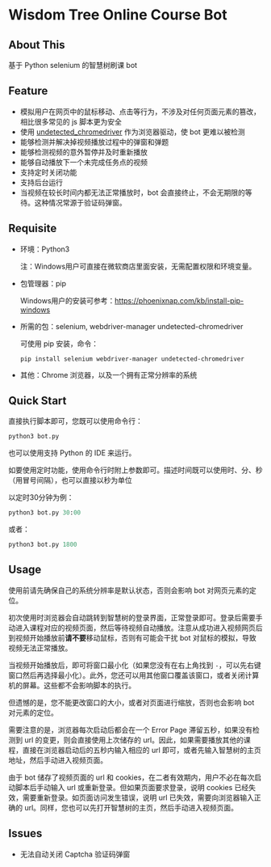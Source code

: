 #  Wisdom Tree Online Course Bot

## About This

基于 Python selenium 的智慧树刷课 bot

## Feature

- 模拟用户在网页中的鼠标移动、点击等行为，不涉及对任何页面元素的篡改，相比很多常见的 js 脚本更为安全
- 使用 [undetected_chromedriver](https://github.com/ultrafunkamsterdam/undetected-chromedriver) 作为浏览器驱动，使 bot 更难以被检测
- 能够检测并解决掉视频播放过程中的弹窗和弹题
- 能够检测视频的意外暂停并及时重新播放
- 能够自动播放下一个未完成任务点的视频
- 支持定时关闭功能
- 支持后台运行
- 当视频在较长时间内都无法正常播放时，bot 会直接终止，不会无期限的等待。这种情况常源于验证码弹窗。

## Requisite

- 环境：Python3

  注：Windows用户可直接在微软商店里面安装，无需配置权限和环境变量。

- 包管理器：pip

  Windows用户的安装可参考：https://phoenixnap.com/kb/install-pip-windows

- 所需的包：selenium, webdriver-manager undetected-chromedriver

  可使用 pip 安装，命令：

  ```
  pip install selenium webdriver-manager undetected-chromedriver
  ```

- 其他：Chrome 浏览器，以及一个拥有正常分辨率的系统

## Quick Start

直接执行脚本即可，您既可以使用命令行：

```bash
python3 bot.py
```

也可以使用支持 Python 的 IDE 来运行。

如要使用定时功能，使用命令行时附上参数即可。描述时间既可以使用时、分、秒（用冒号间隔），也可以直接以秒为单位

以定时30分钟为例：

```python
python3 bot.py 30:00
```

或者：

```python
python3 bot.py 1800
```

## Usage

使用前请先确保自己的系统分辨率是默认状态，否则会影响 bot 对网页元素的定位。

初次使用时浏览器会自动跳转到智慧树的登录界面，正常登录即可。登录后需要手动进入课程对应的视频页面，然后等待视频自动播放。注意从成功进入视频网页后到视频开始播放前**请不要**移动鼠标，否则有可能会干扰 bot 对鼠标的模拟，导致视频无法正常播放。

当视频开始播放后，即可将窗口最小化（如果您没有在右上角找到 `-`，可以先右键窗口然后再选择最小化）。此外，您还可以用其他窗口覆盖该窗口，或者关闭计算机的屏幕。这些都不会影响脚本的执行。

但遗憾的是，您不能更改窗口的大小，或者对页面进行缩放，否则也会影响 bot 对元素的定位。

需要注意的是，浏览器每次启动后都会在一个 Error Page 滞留五秒，如果没有检测到 url 的变更，则会直接使用上次储存的 url。因此，如果需要播放其他的课程，直接在浏览器启动后的五秒内输入相应的 url 即可，或者先输入智慧树的主页地址，然后手动进入视频页面。

由于 bot 储存了视频页面的 url 和 cookies，在二者有效期内，用户不必在每次启动脚本后手动输入 url 或重新登录。但如果页面要求登录，说明 cookies 已经失效，需要重新登录。如页面访问发生错误，说明 url 已失效，需要向浏览器输入正确的 url。同样，您也可以先打开智慧树的主页，然后手动进入视频页面。

## Issues

- 无法自动关闭 Captcha 验证码弹窗
